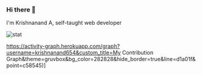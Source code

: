 ### Hi there 👋

<p> I'm Krishnanand A, self-taught web developer</p>
<img src="https://github-readme-stats.vercel.app/api?username=krishnanand654&show_icons=true&theme=gotham" alt="stat"/>

https://activity-graph.herokuapp.com/graph?username=krishnanand654&custom_title=My Contribution Graph&theme=gruvbox&bg_color=282828&hide_border=true&line=d1a01f&point=c58545)]
